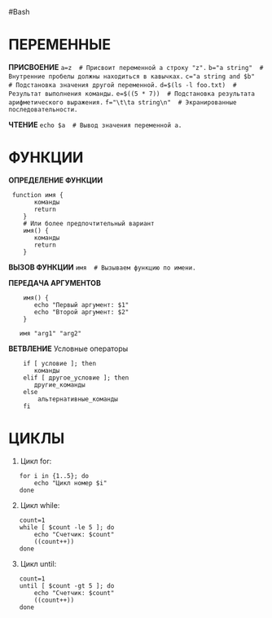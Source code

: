 #Bash

# ПЕРЕМЕННЫЕ
 
**ПРИСВОЕНИЕ**
   `a=z  # Присвоит переменной a строку "z".`
   `b="a string"  # Внутренние пробелы должны находиться в кавычках.`
   `c="a string and $b"  # Подстановка значения другой переменной.`
   `d=$(ls -l foo.txt)  # Результат выполнения команды.`
   `e=$((5 * 7))  # Подстановка результата арифметического выражения.`
   `f="\t\ta string\n"  # Экранированные последовательности.`
   
**ЧТЕНИЕ**
	  `echo $a  # Вывод значения переменной a.`
   

# ФУНКЦИИ

**ОПРЕДЕЛЕНИЕ ФУНКЦИИ**
```
 function имя {
	   команды
       return
	}
	# Или более предпочтительный вариант
	имя() {
       команды
       return
	}
```
   
**ВЫЗОВ ФУНКЦИИ**
	   `имя  # Вызываем функцию по имени.`

**ПЕРЕДАЧА АРГУМЕНТОВ**
```
	имя() {
       echo "Первый аргумент: $1"
       echo "Второй аргумент: $2"
	}
   
   имя "arg1" "arg2"
```
   
**ВЕТВЛЕНИЕ**
Условные операторы
``` 
	if [ условие ]; then
	   команды
	elif [ другое_условие ]; then
	   другие_команды
	else
		альтернативные_команды
	fi		    
```

# ЦИКЛЫ

1. Цикл for:
```
   for i in {1..5}; do
       echo "Цикл номер $i"
   done
```
   
2. Цикл while:
```
   count=1
   while [ $count -le 5 ]; do
       echo "Счетчик: $count"
       ((count++))
   done
```
   
3. Цикл until:
```
   count=1
   until [ $count -gt 5 ]; do
       echo "Счетчик: $count"
       ((count++))
   done
```
   